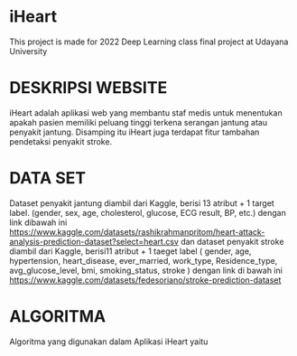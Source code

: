 # iHeart
This project is made for 2022 Deep Learning class final project at Udayana University

# DESKRIPSI WEBSITE
iHeart adalah aplikasi web yang membantu staf medis untuk menentukan apakah pasien memiliki peluang tinggi terkena serangan jantung atau penyakit jantung. Disamping itu iHeart juga terdapat fitur tambahan pendetaksi penyakit stroke. 

# DATA SET
Dataset penyakit jantung diambil dari Kaggle, berisi 13 atribut + 1 target label. (gender, sex, age, cholesterol, glucose, ECG result, BP, etc.) dengan link dibawah ini 
https://www.kaggle.com/datasets/rashikrahmanpritom/heart-attack-analysis-prediction-dataset?select=heart.csv
dan dataset penyakit stroke diambil dari Kaggle, berisi11 atribut + 1 taeget label ( gender, age, hypertension, heart_disease, ever_married, work_type, Residence_type, avg_glucose_level, bmi, smoking_status, stroke ) dengan link di bawah ini
https://www.kaggle.com/datasets/fedesoriano/stroke-prediction-dataset

# ALGORITMA
Algoritma yang digunakan dalam Aplikasi iHeart yaitu 
